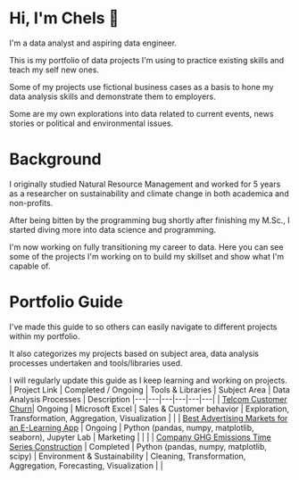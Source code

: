 # Hi, I'm Chels 👋
I'm a data analyst and aspiring data engineer. 

This is my portfolio of data projects I'm using to practice existing skills and teach my self new ones.

Some of my projects use fictional business cases as a basis to hone my data analysis skills and demonstrate them to employers.

Some are my own explorations into data related to current events, news stories or political and environmental issues.


# Background
I originally studied Natural Resource Management and worked for 5 years as a researcher on sustainability and climate change in both academica and non-profits. 

After being bitten by the programming bug shortly after finishing my M.Sc., I started diving more into data science and programming.

I'm now working on fully transitioning my career to data. Here you can see some of the projects I'm working on to build my skillset and show what I'm capable of.

# Portfolio Guide
I've made this guide to so others can easily navigate to different projects within my portfolio. 

It also categorizes my projects based on subject area, data analysis processes undertaken and tools/libraries used. 

I will regularly update this guide as I keep learning and working on projects.
<br>
| Project Link | Completed / Ongoing | Tools & Libraries | Subject Area | Data Analysis Processes | Description
|---|---|---|---|---|---|
| [Telcom Customer Churn]( https://github.com/cbjonesea/excel-kaggle-customerchurn)| Ongoing | Microsoft Excel | Sales & Customer behavior | Exploration, Transformation, Aggregation, Visualization |   |
| [Best Advertising Markets for an E-Learning App](https://github.com/cbjonesea/python-advertising-marketselection) | Ongoing | Python (pandas, numpy, matplotlib, seaborn), Jupyter Lab |  Marketing |  |  |
| [Company GHG Emissions Time Series Construction](https://github.com/cbjonesea/emissions-pathways) | Completed | Python (pandas, numpy, matplotlib, scipy) | Environment & Sustainability | Cleaning, Transformation, Aggregation, Forecasting, Visualization |   |


